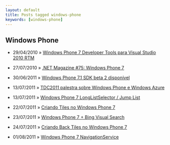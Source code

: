 ```yaml
---
layout: default
title: Posts tagged windows-phone
keywords: [windows-phone]
---
```

<h2 class="category">Windows Phone</h2>
<ul class="posts">
<li>
<p>
<span class="date">29/04/2010</span> &raquo; 
<a href="/blog/windows-phone-7-developer-tools-para-visual-studio-2010-rtm">Windows Phone 7 Developer Tools para Visual Studio 2010 RTM</a>
</p>
</li> 
<li>
<p>
<span class="date">27/07/2010</span> &raquo; 
<a href="/blog/net-magazine-75-windows-phone-7">.NET Magazine #75: Windows Phone 7</a>
</p>
</li> 
<li>
<p>
<span class="date">30/06/2011</span> &raquo; 
<a href="/blog/windows-phone-7-1-sdk-beta-2-disponivel">Windows Phone 7.1 SDK beta 2 disponível</a>
</p>
</li> 
<li>
<p>
<span class="date">13/07/2011</span> &raquo; 
<a href="/blog/tdc2011-palestra-sobre-windows-phone-e-windows-azure">TDC2011 palestra sobre Windows Phone e Windows Azure</a>
</p>
</li> 
<li>
<p>
<span class="date">13/07/2011</span> &raquo; 
<a href="/blog/windows-phone-7-longlistselector-jump-list">Windows Phone 7 LongListSelector / Jump List</a>
</p>
</li> 
<li>
<p>
<span class="date">22/07/2011</span> &raquo; 
<a href="/blog/criando-tiles-no-windows-phone-7">Criando Tiles no Windows Phone 7</a>
</p>
</li> 
<li>
<p>
<span class="date">23/07/2011</span> &raquo; 
<a href="/blog/windows-phone-7-bing-visual-search">Windows Phone 7 + Bing Visual Search</a>
</p>
</li> 
<li>
<p>
<span class="date">24/07/2011</span> &raquo; 
<a href="/blog/criando-back-tiles-no-windows-phone-7">Criando Back Tiles no Windows Phone 7</a>
</p>
</li> 
<li>
<p>
<span class="date">01/08/2011</span> &raquo; 
<a href="/blog/windows-phone-7-navigationservice">Windows Phone 7 NavigationService</a>
</p>
</li> 
</ul>
